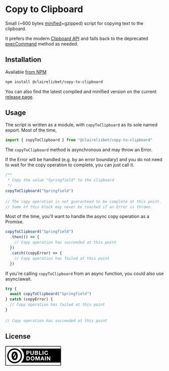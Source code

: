 # Copy to Clipboard

Small (~600 bytes [minified](https://github.com/clairelizbet/copy-to-clipboard/releases/latest)+gzipped)
script for copying text to the clipboard.

It prefers the modern [Clipboard API](https://developer.mozilla.org/en-US/docs/Web/API/Clipboard/writeText)
and falls back to the deprecated [execCommand](https://developer.mozilla.org/en-US/docs/Web/API/document/execCommand)
method as needed.

## Installation

Available [from NPM](https://www.npmjs.com/package/@clairelizbet/copy-to-clipboard)

```sh
npm install @clairelizbet/copy-to-clipboard
```

You can also find the latest compiled and minified version on the current
[release page](https://github.com/clairelizbet/copy-to-clipboard/releases/latest).

## Usage

The script is written as a module, with `copyToClipboard` as its sole named
export. Most of the time,

```js
import { copyToClipboard } from "@clairelizbet/copy-to-clipboard"
```

The `copyToClipboard` method is asynchronous and may throw an Error.

If the Error will be handled (e.g. by an error boundary) and you do not need to
wait for the copy operation to complete, you can just call it.

```js
/**
 * Copy the value "Springfield" to the clipboard
 */
copyToClipboard("Springfield")

// The copy operation is not guaranteed to be complete at this point.
// Some of this block may never be reached if an Error is thrown.
```

Most of the time, you'll want to handle the async copy operation as a Promise.

```js
copyToClipboard("Springfield")
  .then(() => {
    // Copy operation has succeeded at this point
  })
  .catch((copyError) => {
    // Copy operation has failed at this point
  })
```

If you're calling `copyToClipboard` from an async function, you could also use
async/await.

```js
try {
  await copyToClipboard("Springfield")
} catch (copyError) {
  // Copy operation has failed at this point
}

// Copy operation has succeeded at this point
```

## License

[![CC0 Public Domain](https://raw.githubusercontent.com/clairelizbet/licenses/main/creative-commons/cc-zero/cc-zero.svg)](license.md)
